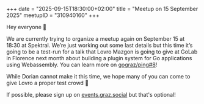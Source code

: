 +++
date = "2025-09-15T18:30:00+02:00"
title = "Meetup on 15 September 2025"
meetupID = "310940160"
+++

Hey everyone 🙂

We are currently trying to organize a meetup again on September 15 at 18:30 at Spektral. We’re just working out some last details but this time it’s going to be a test-run for a talk that Lovro Mazgon is going to give at GoLab in Florence next month about building a plugin system for Go applications using Webassembly. You can learn more on [gograz/ping#8](https://github.com/gograz/ping/issue/8)!

While Dorian cannot make it this time, we hope many of you can come to give Lovro a proper test crowd 🙂

If possible, please sign up on [events.graz.social](https://events.graz.social/events/ab47ff18-082e-416f-a0b4-22492098a6dc) but that's optional!